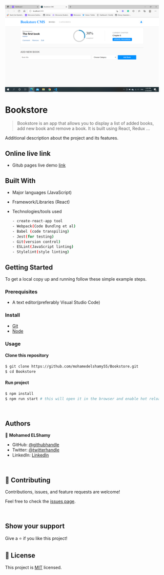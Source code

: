 ![screenshot](https://github.com/mohamedelshamy55/Bookstore/blob/develop/screenshot.png)

# Bookstore

> Bookstore is an app that allows you to display a list of added books, add new book and remove a book. It is built using React, Redux ...

Additional description about the project and its features.

## Online live link

- Gitub pages live demo [link](https://mohamedelshamy55.github.io/Bookstore/)

## Built With

- Major languages (JavaScript)
- Framework/Libraries (React)
- Technologies/tools used 
  
  ``` bash
  - create-react-app tool
  - Webpack(Code Bundlng et al)
  - Babel (code transpiling)
  - Jest(for testing)
  - Git(version control)
  - ESLint(JavaScript linting)
  - Stylelint(style linting)

  ```


## Getting Started

To get a local copy up and running follow these simple example steps.

### Prerequisites
 - A text editor(preferably Visual Studio Code)
### Install
  -  [Git](https://git-scm.com/downloads)
  -  [Node](https://nodejs.org/en/download/)
### Usage
#### Clone this repository

```bash
$ git clone https://github.com/mohamedelshamy55/Bookstore.git
$ cd Bookstore
```
#### Run project

```bash
$ npm install
$ npm run start # this will open it in the browser and enable hot reloading
```

  <br>

## Authors

👤 **Mohamed ELShamy**

- GitHub: [@githubhandle](https://github.com/mohamedelshamy55)
- Twitter: [@twitterhandle](https://mobile.twitter.com/moelshamy55)
- LinkedIn: [LinkedIn](https://www.linkedin.com/in/mohamed-elshamy85/)

<br>

## 🤝 Contributing

Contributions, issues, and feature requests are welcome!

Feel free to check the [issues page](https://github.com/mohamedelshamy55/Bookstore/issues).

<br>

## Show your support

Give a ⭐️ if you like this project!

## 📝 License

This project is [MIT](https://opensource.org/licenses/MIT) licensed.
